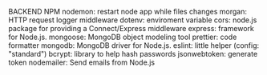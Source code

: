 BACKEND NPM
    nodemon: restart node app while files changes
    morgan: HTTP request logger middleware
    dotenv: enviroment variable
    cors: node.js package for providing a Connect/Express middleware
    express: framework for Node.js.
    mongoose:  MongoDB object modeling tool
    prettier: code formatter
    mongodb: MongoDB driver for Node.js.
    eslint: little helper (config: "standard")
    bcrypt:  library to help hash passwords
    jsonwebtoken: generate token
    nodemailer: Send emails from Node.js